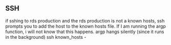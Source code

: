 ## SSH
if sshing to rds production and the rds production is not a known hosts, ssh prompts you to add the host to the known hosts file. If I am running the argp function, i will not know that this happens. argp hangs silently (since it runs in the background)
ssh known_hosts - 
